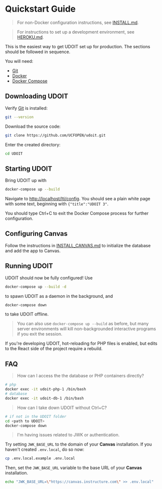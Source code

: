 # Quickstart Guide

> For non-Docker configuration instructions, see [INSTALL.md](./INSTALL.md).

> For instructions to set up a development environment, see [HEROKU.md](./HEROKU.md).

This is the easiest way to get UDOIT set up for production. The sections should be followed in sequence.

You will need:

- [Git](https://git-scm.com/downloads)
- [Docker](https://docs.docker.com/get-docker/)
- [Docker Compose](https://docs.docker.com/compose/install/)

## Downloading UDOIT

Verify [Git](https://git-scm.com/downloads) is installed:
```bash
git --version
```

Download the source code:
```bash
git clone https://github.com/UCFOPEN/udoit.git
```

Enter the created directory:
```bash
cd UDOIT
```

## Starting UDOIT

Bring UDOIT up with
```bash
docker-compose up --build
```

Navigate to [http://localhost/lti/config](http://localhost/lti/config). You should see a plain white page with some text, beginning with `{"title":"UDOIT 3"`.

You should type Ctrl+C to exit the Docker Compose process for further configuration.

## Configuring Canvas

Follow the instructions in [INSTALL_CANVAS.md](./INSTALL_CANVAS.md) to initialize the database and add the app to Canvas.

## Running UDOIT

UDOIT should now be fully configured! Use

```bash
docker-compose up --build -d
```

to spawn UDOIT as a daemon in the background, and

```bash
docker-compose down
```

to take UDOIT offline.

> You can also use `docker-compose up --build` as before, but many server environments will kill non-backgrounded interactive programs if you exit the session.

If you're developing UDOIT, hot-reloading for PHP files is enabled, but edits to the React side of the project require a rebuild.

## FAQ

> How can I access the the database or PHP containers directly?

```bash
# php
docker exec -it udoit-php-1 /bin/bash
# database
docker exec -it udoit-db-1 /bin/bash
```

> How can I take down UDOIT without Ctrl+C?

```bash
# if not in the UDOIT folder
cd <path to UDOIT>
docker-compose down
```

> I'm having issues related to JWK or authentication.

Try setting `JWK_BASE_URL` to the domain of your **Canvas** installation. If you haven't created `.env.local`, do so now:

```bash
cp .env.local.example .env.local
```

Then, set the `JWK_BASE_URL` variable to the base URL of your **Canvas** installation.

```bash
echo "JWK_BASE_URL=\"https://canvas.instructure.com\" >> .env.local"
```
